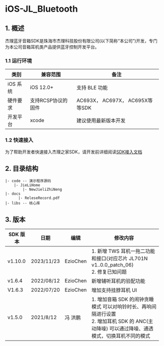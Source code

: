 # iOS-JL_Bluetooth

## 1. 概述

杰理蓝牙音箱SDK是珠海市杰理科技股份有限公司(以下简称“本公司”)开发，专门为本公司音箱耳机类产品提供蓝牙控制开发平台。

### 1.1 运行环境

| 类别     | 兼容范围           | 备注                            |
| -------- | ------------------ | ------------------------------- |
| iOS 系统 | iOS 12.0+          | 支持 BLE 功能                   |
| 硬件要求 | 支持RCSP协议的固件 | AC693X， AC697X， AC695X等等SDK |
| 开发平台 | xcode              | 建议使用最新版本开发            |

### 1.2 快速接入

为了帮助开发者快速接入杰理之家SDK，请开发前详细阅读[SDK接入文档](https://doc.zh-jieli.com/Apps/iOS/jielihome/zh-cn/master/index.html)

## 2. 目录结构

```
|- code -- 演示程序源码
    |- JieLiHome
    	|- NewJieliZhiNeng
|- docs
	  |- ReleseRecord.pdf
|- libs -- 核心库
```



## 3. 版本

| SDK 版本 | 日期       | 编辑     | 修改内容                                                     |
| -------- | ---------- | -------- | ------------------------------------------------------------ |
| v1.10.0  | 2023/11/23 | EzioChen | 1. 新增 TWS 耳机一拖二功能和接口(对应芯片 JL701N v1..0.0_patch_06)<br />2. 修复已知问题 |
| v1.6.4   | 2022/08/12 | EzioChen | 新增辅听耳机的验配功能                                       |
| V1.6.3   | 2022/07/20 | EzioChen | 增加支持挂脖耳机 UI                                          |
| v1.5.0   | 2021/8/12  | 冯 洪鹏  | 1. 增加音箱 SDK 的闹钟贪睡模式 可以对响铃时长、再响间隔进行设置<br />2. 增加耳机 SDK 的 ANC(主动降噪) 可以通过降噪、通透模式，切换耳机不同的模式 |
